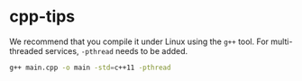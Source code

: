 # cpp-tips

We recommend that you compile it under Linux using the `g++` tool. For multi-threaded services, `-pthread` needs to be added.

```bash
g++ main.cpp -o main -std=c++11 -pthread
```

